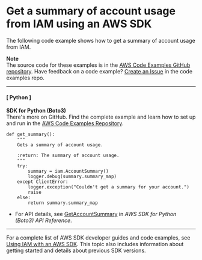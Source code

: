 # Get a summary of account usage from IAM using an AWS SDK<a name="example_iam_GetAccountSummary_section"></a>

The following code example shows how to get a summary of account usage from IAM\.

**Note**  
The source code for these examples is in the [AWS Code Examples GitHub repository](https://github.com/awsdocs/aws-doc-sdk-examples)\. Have feedback on a code example? [Create an Issue](https://github.com/awsdocs/aws-doc-sdk-examples/issues/new/choose) in the code examples repo\. 

------
#### [ Python ]

**SDK for Python \(Boto3\)**  
 There's more on GitHub\. Find the complete example and learn how to set up and run in the [AWS Code Examples Repository](https://github.com/awsdocs/aws-doc-sdk-examples/tree/main/python/example_code/iam#code-examples)\. 
  

```
def get_summary():
    """
    Gets a summary of account usage.

    :return: The summary of account usage.
    """
    try:
        summary = iam.AccountSummary()
        logger.debug(summary.summary_map)
    except ClientError:
        logger.exception("Couldn't get a summary for your account.")
        raise
    else:
        return summary.summary_map
```
+  For API details, see [GetAccountSummary](https://docs.aws.amazon.com/goto/boto3/iam-2010-05-08/GetAccountSummary) in *AWS SDK for Python \(Boto3\) API Reference*\. 

------

For a complete list of AWS SDK developer guides and code examples, see [Using IAM with an AWS SDK](sdk-general-information-section.md)\. This topic also includes information about getting started and details about previous SDK versions\.